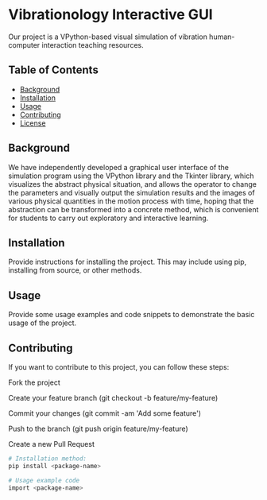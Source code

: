 # Vibrationology Interactive GUI

Our project is a VPython-based visual simulation of vibration human-computer interaction teaching resources. 


## Table of Contents

- [Background](#background)
- [Installation](#installation)
- [Usage](#usage)
- [Contributing](#contributing)
- [License](#license)


## Background
We have independently developed a graphical user interface of the simulation program using the VPython library 
and the Tkinter library, which visualizes the abstract physical situation, and allows the operator to change 
the parameters and visually output the simulation results and the images of various physical quantities in the 
motion process with time, hoping that the abstraction can be transformed into a concrete method, which is 
convenient for students to carry out exploratory and interactive learning.


## Installation

Provide instructions for installing the project. This may include using pip, installing from source, or other methods.

## Usage

Provide some usage examples and code snippets to demonstrate the basic usage of the project.




## Contributing

If you want to contribute to this project, you can follow these steps:

Fork the project

Create your feature branch (git checkout -b feature/my-feature)

Commit your changes (git commit -am 'Add some feature')

Push to the branch (git push origin feature/my-feature)

Create a new Pull Request


```bash
# Installation method:
pip install <package-name>

# Usage example code
import <package-name>







